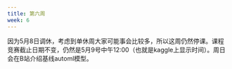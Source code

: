 ```yaml
---
title: 第六周
week: 6
---
```


因为5月8日调休，考虑到单休周大家可能事会比较多，所以这周仍然停课。课程竞赛截止日期不变，仍然是5月9号中午12:00（也就是kaggle上显示时间）。周日会在B站介绍基线automl模型。
